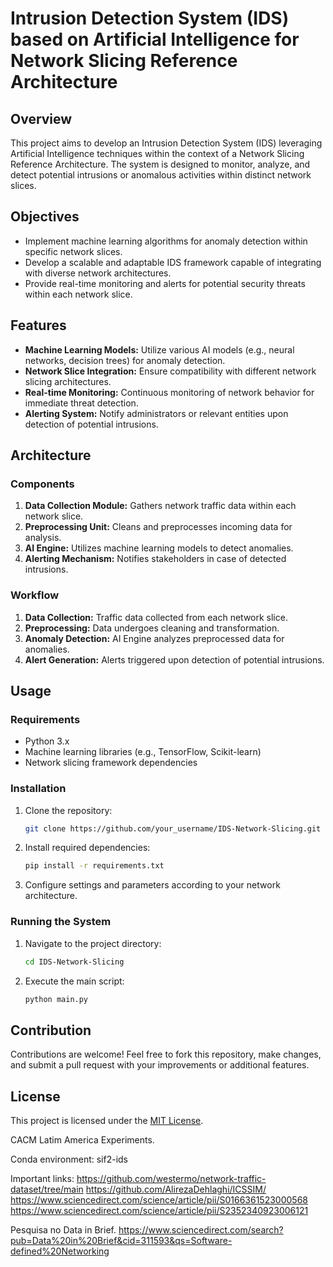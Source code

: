 # Intrusion Detection System (IDS) based on Artificial Intelligence for Network Slicing Reference Architecture

## Overview

This project aims to develop an Intrusion Detection System (IDS) leveraging Artificial Intelligence techniques within the context of a Network Slicing Reference Architecture. The system is designed to monitor, analyze, and detect potential intrusions or anomalous activities within distinct network slices.

## Objectives

- Implement machine learning algorithms for anomaly detection within specific network slices.
- Develop a scalable and adaptable IDS framework capable of integrating with diverse network architectures.
- Provide real-time monitoring and alerts for potential security threats within each network slice.

## Features

- **Machine Learning Models:** Utilize various AI models (e.g., neural networks, decision trees) for anomaly detection.
- **Network Slice Integration:** Ensure compatibility with different network slicing architectures.
- **Real-time Monitoring:** Continuous monitoring of network behavior for immediate threat detection.
- **Alerting System:** Notify administrators or relevant entities upon detection of potential intrusions.

## Architecture

### Components

1. **Data Collection Module:** Gathers network traffic data within each network slice.
2. **Preprocessing Unit:** Cleans and preprocesses incoming data for analysis.
3. **AI Engine:** Utilizes machine learning models to detect anomalies.
4. **Alerting Mechanism:** Notifies stakeholders in case of detected intrusions.

### Workflow

1. **Data Collection:** Traffic data collected from each network slice.
2. **Preprocessing:** Data undergoes cleaning and transformation.
3. **Anomaly Detection:** AI Engine analyzes preprocessed data for anomalies.
4. **Alert Generation:** Alerts triggered upon detection of potential intrusions.

## Usage

### Requirements

- Python 3.x
- Machine learning libraries (e.g., TensorFlow, Scikit-learn)
- Network slicing framework dependencies

### Installation

1. Clone the repository:

    ```bash
    git clone https://github.com/your_username/IDS-Network-Slicing.git
    ```

2. Install required dependencies:

    ```bash
    pip install -r requirements.txt
    ```

3. Configure settings and parameters according to your network architecture.

### Running the System

1. Navigate to the project directory:

    ```bash
    cd IDS-Network-Slicing
    ```

2. Execute the main script:

    ```bash
    python main.py
    ```

## Contribution

Contributions are welcome! Feel free to fork this repository, make changes, and submit a pull request with your improvements or additional features.

## License

This project is licensed under the [MIT License](LICENSE).

CACM Latim America Experiments.

<to-be-filled>

Conda environment: sif2-ids

Important links:
https://github.com/westermo/network-traffic-dataset/tree/main
https://github.com/AlirezaDehlaghi/ICSSIM/
https://www.sciencedirect.com/science/article/pii/S0166361523000568
https://www.sciencedirect.com/science/article/pii/S2352340923006121

Pesquisa no Data in Brief.
https://www.sciencedirect.com/search?pub=Data%20in%20Brief&cid=311593&qs=Software-defined%20Networking
